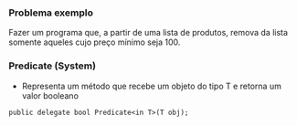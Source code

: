 ### Problema exemplo

Fazer um programa que, a partir de uma lista de produtos, remova da lista somente aqueles cujo preço mínimo seja 100.

### Predicate (System)
- Representa um método que recebe um objeto do tipo T e retorna um valor booleano
```
public delegate bool Predicate<in T>(T obj);
```
